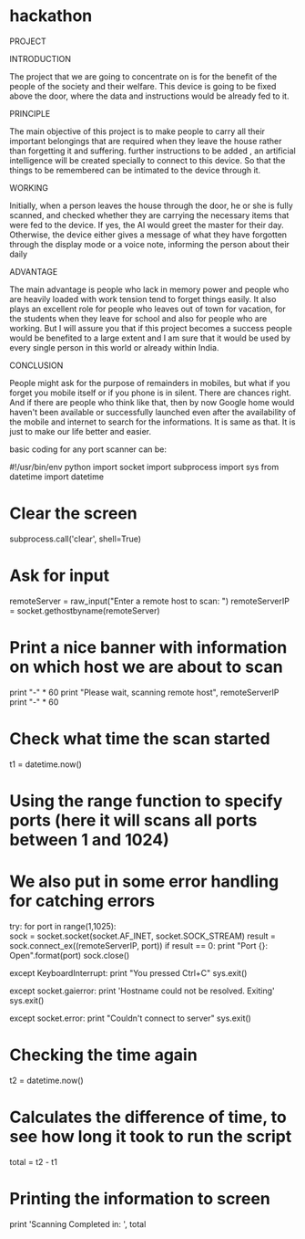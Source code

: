 # hackathon
PROJECT


INTRODUCTION


The project that we are going to concentrate on is for the benefit of the people of the society and their welfare. This device is going to be fixed above the door, where the data and instructions would be already fed to it. 


PRINCIPLE


The main objective of this project is to  make people to carry all their important belongings that are required when they leave the house rather than forgetting it and suffering.
 further instructions to be added , an artificial intelligence will be created specially to connect to this device. So that the things to be remembered can be intimated to the device through it.


WORKING


Initially, when a person leaves the house through the door, he or she is fully scanned, and checked whether they are carrying the necessary items that were fed to the device. If yes, the AI would greet the master for their day. Otherwise, the device either gives  a message of what they have forgotten 
through the display mode or a voice note, informing the person about their daily


ADVANTAGE

The main advantage is people who lack in memory power and people who are heavily loaded with work tension tend to forget things easily. It also plays an excellent role for people who leaves out of town for vacation, for the students when they leave for school and also for people who are working. But I will assure you that if this project becomes a success people would be benefited to a large extent and I am sure that it would be used by every single person in this world or already within India.

CONCLUSION


People might ask for the purpose of remainders in mobiles, but what if you forget you mobile itself or if you phone is in silent. There are chances right. And if there are people who think like that, then by now Google home would haven't been available or successfully launched even after the availability of the mobile and internet to search for the informations. It is same as that. It is just to make our life better and easier.


basic coding for any port scanner can be:












#!/usr/bin/env python
import socket
import subprocess
import sys
from datetime import datetime

# Clear the screen
subprocess.call('clear', shell=True)

# Ask for input
remoteServer    = raw_input("Enter a remote host to scan: ")
remoteServerIP  = socket.gethostbyname(remoteServer)

# Print a nice banner with information on which host we are about to scan
print "-" * 60
print "Please wait, scanning remote host", remoteServerIP
print "-" * 60

# Check what time the scan started
t1 = datetime.now()

# Using the range function to specify ports (here it will scans all ports between 1 and 1024)

# We also put in some error handling for catching errors

try:
    for port in range(1,1025):  
        sock = socket.socket(socket.AF_INET, socket.SOCK_STREAM)
        result = sock.connect_ex((remoteServerIP, port))
        if result == 0:
            print "Port {}: 	 Open".format(port)
        sock.close()

except KeyboardInterrupt:
    print "You pressed Ctrl+C"
    sys.exit()

except socket.gaierror:
    print 'Hostname could not be resolved. Exiting'
    sys.exit()

except socket.error:
    print "Couldn't connect to server"
    sys.exit()

# Checking the time again
t2 = datetime.now()

# Calculates the difference of time, to see how long it took to run the script
total =  t2 - t1

# Printing the information to screen
print 'Scanning Completed in: ', total

